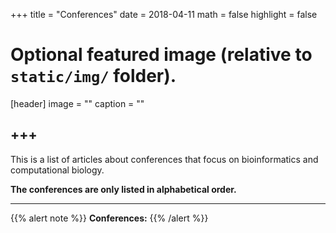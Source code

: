 +++
title = "Conferences"
date = 2018-04-11
math = false
highlight = false

# Optional featured image (relative to `static/img/` folder).
[header]
image = ""
caption = ""


+++
---
This is a list of articles about conferences that focus on bioinformatics and computational biology.

**The conferences are only listed in alphabetical order.**

---
{{% alert note %}}
**Conferences:**
{{% /alert %}}



             